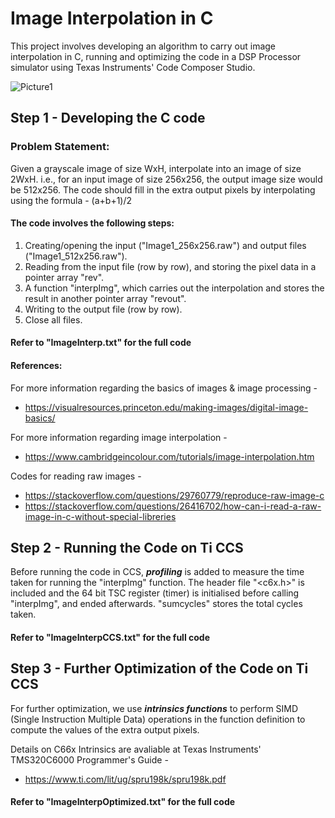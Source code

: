 # Image Interpolation in C

This project involves developing an algorithm to carry out image interpolation in C, running and optimizing the code in a DSP Processor simulator using Texas Instruments' Code Composer Studio.

![Picture1](https://user-images.githubusercontent.com/59883696/124708529-06ba1680-df18-11eb-8919-465f4121bf26.png)

## Step 1 - Developing the C code

### Problem Statement:

Given a grayscale image of size WxH, interpolate into an image of size 2WxH. i.e., for an input image of size 256x256, the output image size would be 512x256. 
The code should fill in the extra output pixels by interpolating using the formula - (a+b+1)/2

#### The code involves the following steps: 
1. Creating/opening the input ("Image1_256x256.raw") and output files ("Image1_512x256.raw").
2. Reading from the input file (row by row), and storing the pixel data in a pointer array "rev".
3. A function "interpImg", which carries out the interpolation and stores the result in another pointer array "revout".
4. Writing to the output file (row by row).
5. Close all files.

#### Refer to "ImageInterp.txt" for the full code

#### References:

For more information regarding the basics of images & image processing - 
- https://visualresources.princeton.edu/making-images/digital-image-basics/ 
  
For more information regarding image interpolation - 
- https://www.cambridgeincolour.com/tutorials/image-interpolation.htm

Codes for reading raw images -
- https://stackoverflow.com/questions/29760779/reproduce-raw-image-c 
- https://stackoverflow.com/questions/26416702/how-can-i-read-a-raw-image-in-c-without-special-libreries

## Step 2 - Running the Code on Ti CCS

Before running the code in CCS, ***profiling*** is added to measure the time taken for running the "interpImg" function. 
The header file "<c6x.h>" is included and the 64 bit TSC register (timer) is initialised before calling "interpImg", and ended afterwards. "sumcycles" stores the total cycles taken. 

#### Refer to "ImageInterpCCS.txt" for the full code

## Step 3 - Further Optimization of the Code on Ti CCS

For further optimization, we use ***intrinsics functions*** to perform SIMD (Single Instruction Multiple Data) operations in the function definition to compute the values of the extra output pixels.

Details on C66x Intrinsics are avaliable at Texas Instruments' TMS320C6000 Programmer's Guide - 
- https://www.ti.com/lit/ug/spru198k/spru198k.pdf

#### Refer to "ImageInterpOptimized.txt" for the full code

